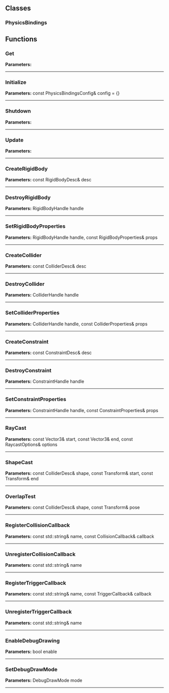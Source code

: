 
## Classes

### PhysicsBindings




## Functions

### Get



**Parameters:** 

---

### Initialize



**Parameters:** const PhysicsBindingsConfig& config = {}

---

### Shutdown



**Parameters:** 

---

### Update



**Parameters:** 

---

### CreateRigidBody



**Parameters:** const RigidBodyDesc& desc

---

### DestroyRigidBody



**Parameters:** RigidBodyHandle handle

---

### SetRigidBodyProperties



**Parameters:** RigidBodyHandle handle, const RigidBodyProperties& props

---

### CreateCollider



**Parameters:** const ColliderDesc& desc

---

### DestroyCollider



**Parameters:** ColliderHandle handle

---

### SetColliderProperties



**Parameters:** ColliderHandle handle, const ColliderProperties& props

---

### CreateConstraint



**Parameters:** const ConstraintDesc& desc

---

### DestroyConstraint



**Parameters:** ConstraintHandle handle

---

### SetConstraintProperties



**Parameters:** ConstraintHandle handle, const ConstraintProperties& props

---

### RayCast



**Parameters:** const Vector3& start, const Vector3& end, const RaycastOptions& options

---

### ShapeCast



**Parameters:** const ColliderDesc& shape, const Transform& start, const Transform& end

---

### OverlapTest



**Parameters:** const ColliderDesc& shape, const Transform& pose

---

### RegisterCollisionCallback



**Parameters:** const std::string& name, const CollisionCallback& callback

---

### UnregisterCollisionCallback



**Parameters:** const std::string& name

---

### RegisterTriggerCallback



**Parameters:** const std::string& name, const TriggerCallback& callback

---

### UnregisterTriggerCallback



**Parameters:** const std::string& name

---

### EnableDebugDrawing



**Parameters:** bool enable

---

### SetDebugDrawMode



**Parameters:** DebugDrawMode mode

---
